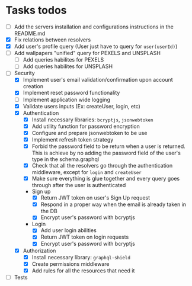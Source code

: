 # Tasks todos

- [ ] Add the servers installation and configurations instructions in the README.md
- [x] Fix relations between resolvers
- [x] Add user's profile query (User just have to query for `user(userId)`)
- [ ] Add wallpapers "unified" query for PEXELS and UNSPLASH
  - [ ] Add queries habilites for PEXELS
  - [ ] Add queries habilites for UNSPLASH
- [ ] Security
  - [x] Implement user's email validation/confirmation upon account creation
  - [x] Implement reset password  functionality
  - [ ] Implement application wide logging
  - [x] Validate users inputs (Ex: createUser, login, etc)
  - [x] Authentication
    - [x] Install necessary libraries: `bcryptjs`, `jsonwebtoken`
    - [x] Add utility function for password encryption
    - [x] Configure and prepare jsonwebtoken to be use
    - [x] Implement refresh token strategy
    - [x] Forbid the password field to be return when a user is returned. This is achieve by no adding the password field of the user's type in the schema.graphql
    - [x] Check that all the resolvers go through the authentication middleware, except for `login` and `createUser`
    - [x] Make sure everything is glue together and every query goes through after the user is authenticated
    - Sign up
      - [x] Return JWT token on user's Sign Up request
      - [x] Respond in a proper way when the email is already taken in the DB
      - [x] Encrypt user's password with bcryptjs
    - Login
      - [x] Add user login abilities
      - [x] Return JWT token on login requests
      - [x] Encrypt user's password with bcryptjs
  - [x] Authorization
    - [x] Install necessary library: `graphql-shield`
    - [x] Create permissions middleware
    - [x] Add rules for all the resources that need it
- [ ] Tests
